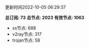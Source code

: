 更新时间2022-10-05 06:29:37

**总订阅: 73**
**总节点: 2023**
**有效节点: 1063**
- ss节点: 688
- v2ray节点: 317
- trojan节点: 58

